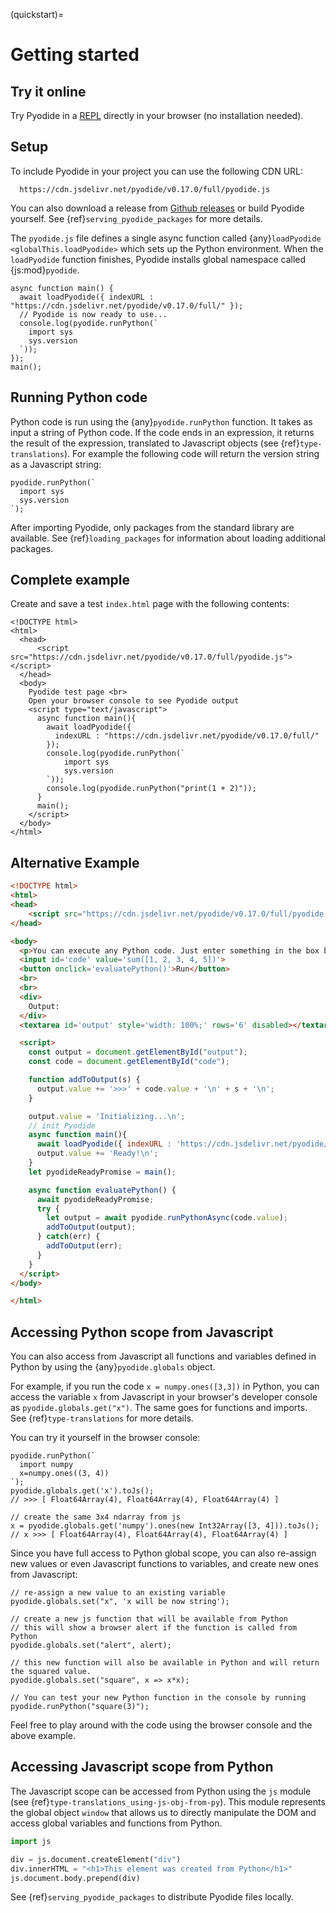 (quickstart)=

# Getting started

## Try it online

Try Pyodide in a [REPL](https://pyodide.org/en/latest/console.html) directly in your browser (no installation needed).

## Setup

To include Pyodide in your project you can use the following CDN URL:
```{eval-rst}
  https://cdn.jsdelivr.net/pyodide/v0.17.0/full/pyodide.js
```

You can also download a release from [Github
releases](https://github.com/pyodide/pyodide/releases) or build Pyodide
yourself. See {ref}`serving_pyodide_packages` for more details.

The `pyodide.js` file defines a single async function called
{any}`loadPyodide <globalThis.loadPyodide>` which sets up the Python
environment. When the `loadPyodide` function finishes, Pyodide installs global
namespace called {js:mod}`pyodide`.

```pyodide
async function main() {
  await loadPyodide({ indexURL : "https://cdn.jsdelivr.net/pyodide/v0.17.0/full/" });
  // Pyodide is now ready to use...
  console.log(pyodide.runPython(`
    import sys
    sys.version
  `));
});
main();
```

## Running Python code

Python code is run using the {any}`pyodide.runPython` function. It takes as
input a string of Python code. If the code ends in an expression, it returns the
result of the expression, translated to Javascript objects (see
{ref}`type-translations`). For example the following code will return the
version string as a Javascript string:
```pyodide
pyodide.runPython(`
  import sys
  sys.version
`);
```

After importing Pyodide, only packages from the standard library are available.
See {ref}`loading_packages` for information about loading additional packages.

## Complete example

Create and save a test `index.html` page with the following contents:
```html-pyodide
<!DOCTYPE html>
<html>
  <head>
      <script src="https://cdn.jsdelivr.net/pyodide/v0.17.0/full/pyodide.js"></script>
  </head>
  <body>
    Pyodide test page <br>
    Open your browser console to see Pyodide output
    <script type="text/javascript">
      async function main(){
        await loadPyodide({
          indexURL : "https://cdn.jsdelivr.net/pyodide/v0.17.0/full/"
        });
        console.log(pyodide.runPython(`
            import sys
            sys.version
        `));
        console.log(pyodide.runPython("print(1 + 2)"));
      }
      main();
    </script>
  </body>
</html>
```


## Alternative Example

```html
<!DOCTYPE html>
<html>
<head>
    <script src="https://cdn.jsdelivr.net/pyodide/v0.17.0/full/pyodide.js"></script>
</head>

<body>
  <p>You can execute any Python code. Just enter something in the box below and click the button.</p>
  <input id='code' value='sum([1, 2, 3, 4, 5])'>
  <button onclick='evaluatePython()'>Run</button>
  <br>
  <br>
  <div>
    Output:
  </div>
  <textarea id='output' style='width: 100%;' rows='6' disabled></textarea>

  <script>
    const output = document.getElementById("output");
    const code = document.getElementById("code");

    function addToOutput(s) {
      output.value += '>>>' + code.value + '\n' + s + '\n';
    }

    output.value = 'Initializing...\n';
    // init Pyodide
    async function main(){
      await loadPyodide({ indexURL : 'https://cdn.jsdelivr.net/pyodide/v0.17.0/full/' });
      output.value += 'Ready!\n';
    }
    let pyodideReadyPromise = main();

    async function evaluatePython() {
      await pyodideReadyPromise;
      try {
        let output = await pyodide.runPythonAsync(code.value);
        addToOutput(output);
      } catch(err) {
        addToOutput(err);
      }
    }
  </script>
</body>

</html>
```

## Accessing Python scope from Javascript

You can also access from Javascript all functions and variables defined in
Python by using the {any}`pyodide.globals` object.

For example, if you run the code `x = numpy.ones([3,3])` in Python, you can
access the variable ``x`` from Javascript in your browser's developer console
as `pyodide.globals.get("x")`. The same goes
for functions and imports. See {ref}`type-translations` for more details.

You can try it yourself in the browser console:
```pyodide
pyodide.runPython(`
  import numpy
  x=numpy.ones((3, 4))
`);
pyodide.globals.get('x').toJs();
// >>> [ Float64Array(4), Float64Array(4), Float64Array(4) ]

// create the same 3x4 ndarray from js
x = pyodide.globals.get('numpy').ones(new Int32Array([3, 4])).toJs();
// x >>> [ Float64Array(4), Float64Array(4), Float64Array(4) ]
```

Since you have full access to Python global scope, you can also re-assign new
values or even Javascript functions to variables, and create new ones from
Javascript:

```pyodide
// re-assign a new value to an existing variable
pyodide.globals.set("x", 'x will be now string');

// create a new js function that will be available from Python
// this will show a browser alert if the function is called from Python
pyodide.globals.set("alert", alert);

// this new function will also be available in Python and will return the squared value.
pyodide.globals.set("square", x => x*x);

// You can test your new Python function in the console by running
pyodide.runPython("square(3)");
```

Feel free to play around with the code using the browser console and the above example.

## Accessing Javascript scope from Python

The Javascript scope can be accessed from Python using the `js` module (see
{ref}`type-translations_using-js-obj-from-py`). This module represents the
global object `window` that allows us to directly manipulate the DOM and access
global variables and functions from Python.

```python
import js

div = js.document.createElement("div")
div.innerHTML = "<h1>This element was created from Python</h1>"
js.document.body.prepend(div)
```

See {ref}`serving_pyodide_packages` to distribute Pyodide files locally.
